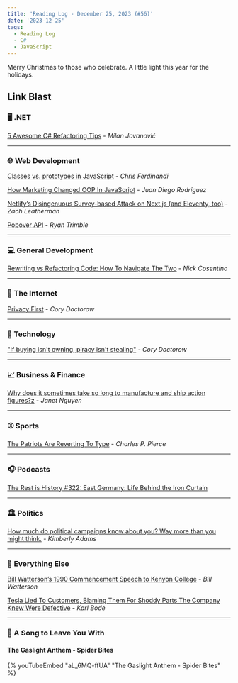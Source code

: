 ```yaml
---
title: 'Reading Log - December 25, 2023 (#56)'
date: '2023-12-25'
tags:
  - Reading Log
  - C#
  - JavaScript
---
```


Merry Christmas to those who celebrate. A little light this year for the holidays.
<!-- excerpt -->

## Link Blast

### 🖥 .NET

[5 Awesome C# Refactoring Tips](https://www.milanjovanovic.tech/blog/5-awesome-csharp-refactoring-tips) - *Milan Jovanović*

---

### 🌐 Web Development

[Classes vs. prototypes in JavaScript](https://gomakethings.com/classes-vs.-prototypes-in-javascript/) - *Chris Ferdinandi*

[How Marketing Changed OOP In JavaScript](https://www.smashingmagazine.com/2023/12/marketing-changed-oop-javascript/) - *Juan Diego Rodríguez*

[Netlify’s Disingenuous Survey-based Attack on Next.js (and Eleventy, too)](https://www.zachleat.com/web/netlify-and-nextjs/) - *Zach Leatherman*

[Popover API](https://12daysofweb.dev/2023/popover-api/) - *Ryan Trimble*

---

### 💻 General Development

[Rewriting vs Refactoring Code: How To Navigate The Two](https://www.devleader.ca/2023/11/26/rewriting-vs-refactoring-code-how-to-navigate-the-two/) - *Nick Cosentino*

---

### 📡 The Internet

[Privacy First](https://pluralistic.net/2023/12/06/privacy-first/#but-not-just-privacy) - *Cory Doctorow*

---

### 🔌 Technology

["If buying isn't owning, piracy isn't stealing"](https://pluralistic.net/2023/12/08/playstationed/#tyler-james-hill) - *Cory Doctorow*

---

### 📈 Business & Finance

[Why does it sometimes take so long to manufacture and ship action figures?z](https://www.marketplace.org/2023/12/22/why-does-it-sometimes-take-so-long-to-manufacture-and-ship-action-figures/) - *Janet Nguyen*

---

### ⚾️ Sports

[The Patriots Are Reverting To Type](https://defector.com/the-patriots-are-returning-to-type) - *Charles P. Pierce*

---

### 🎧 Podcasts

[The Rest is History #322: East Germany: Life Behind the Iron Curtain](https://therestishistory.com/322-east-germany-life-behind-the-iron-curtain/)

---

### 🏛️ Politics

[How much do political campaigns know about you? Way more than you might think.](https://www.marketplace.org/2023/12/20/how-much-do-political-campaigns-know-about-you-way-more-than-you-might-think/) - *Kimberly Adams*

---

### 🎒 Everything Else

[Bill Watterson’s 1990 Commencement Speech to Kenyon College](https://web.mit.edu/jmorzins/www/C-H-speech.html) - *Bill Watterson*

[Tesla Lied To Customers, Blaming Them For Shoddy Parts The Company Knew Were Defective](https://www.techdirt.com/2023/12/21/tesla-lied-to-customers-blaming-them-for-shoddy-parts-the-company-knew-were-defective/) - *Karl Bode*

---

### 🎵 A Song to Leave You With

#### The Gaslight Anthem - Spider Bites

{% youTubeEmbed "aL_6MQ-ffUA" "The Gaslight Anthem - Spider Bites" %}